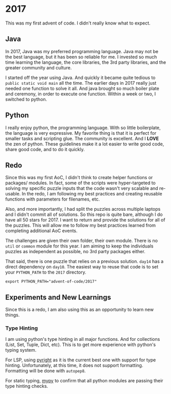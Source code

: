# 2017

This was my first advent of code. I didn't really know what to expect. 

## Java

In 2017, Java was my preferred programming language.
Java may not be the best language, but it has been so reliable for me. I invested so much time learning the language,
the core libraries, the 3rd party libraries, and the greater community and culture.

I started off the year using Java. And quickly it became quite tedious to `public static void main` all the time.
The earlier days in 2017 really just needed one function to solve it all. And java brought so much boiler plate and ceremony,
in order to execute one function. Within a week or two, I switched to python.

## Python 

I really enjoy python, the programming language. With so little boilerplate, the language is very expressive.
My favorite thing is that it is perfect for smaller tasks and scripting glue. The community is excellent.
And I **LOVE** the zen of python. These guidelines make it a lot easier to write good code, share good code,
and to do it quickly.

## Redo

Since this was my first AoC, I didn't think to create helper functions or packages/ modules. In fact, some of the scripts
were hyper-targeted to solving my specific puzzle inputs that the code wasn't very scalable and re-usable. In the redo,
I am following my best practices and creating reusable functions with parameters for filenames, etc.

Also, and more importantly, I had split the puzzles across multiple laptops and I didn't commit all of solutions.
So this repo is quite bare, although I do have all 50 stars for 2017. I want to return and provide the solutions
for all of the puzzles. This will allow me to follow my best practices learned from completing additional AoC events.

The challenges are given their own folder, their own module. There is no `util` or `common` module for this year.
I am aiming to keep the individuals puzzles as independent as possible, no 3rd party packages either.

That said, there is one puzzle that relies on a previous solution. `day14` has a direct dependency on `day10`. 
The easiest way to reuse that code is to set your `PYTHON_PATH` to the `2017` directory.

```
export PYTHON_PATH="advent-of-code/2017"
```

## Experiments and New Learnings

Since this is a redo, I am also using this as an opportunity to learn new things. 

### Type Hinting

I am using python's type hinting in all major functions. And for collections (List, Set, Tuple, Dict, etc).
This is to get more experience with python's typing system.

For LSP, using [pyright](https://github.com/microsoft/pyright) as it is the current best one with support for
type hinting. Unfortunately, at this time, it does not support formatting. Formatting will be done with `autopep8`.

For static typing, [mypy](https://github.com/python/mypy) to  confirm that all python modules are passing their type hinting checks.
